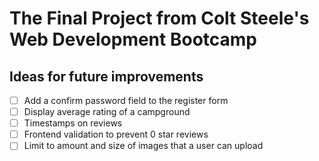 # The Final Project from Colt Steele's Web Development Bootcamp

## Ideas for future improvements
- [ ] Add a confirm password field to the register form
- [ ] Display average rating of a campground
- [ ] Timestamps on reviews
- [ ] Frontend validation to prevent 0 star reviews
- [ ] Limit to amount and size of images that a user can upload